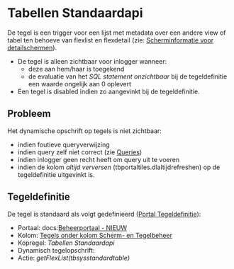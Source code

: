 # Tabellen Standaardapi

De tegel is een trigger voor een lijst met metadata over een andere view of tabel ten behoeve van flexlist en flexdetail (zie: [Scherminformatie voor detailschermen](/docs/instellen_inrichten/schermdefinitie/scherminformatie_voor_detailschermen.md)).

  * De tegel is alleen zichtbaar voor inlogger wanneer: 
    * deze aan hem/haar is toegekend 
    * de evaluatie van het *SQL statement onzichtbaar* bij de tegeldefinitie een waarde ongelijk aan 0 oplevert
  * Een tegel is disabled indien zo aangevinkt bij de tegeldefinitie.

## Probleem

Het dynamische opschrift op tegels is niet zichtbaar:

  * indien foutieve queryverwijzing 
  * indien query zelf niet correct (zie [Queries](/docs/instellen_inrichten/queries.md))
  * indien inlogger geen recht heeft om query uit te voeren 
  * indien de kolom *altijd verversen* (tbportaltiles.dlaltijdrefreshen) op de tegeldefinitie uitgevinkt is.

## Tegeldefinitie

De tegel is standaard als volgt gedefinieerd ([Portal Tegeldefinitie](/docs/instellen_inrichten/portaldefinitie/portal_tegel.md)):

  * Portaal: docs:[Beheerportaal - NIEUW](/docs/probleemoplossing/portalen_en_moduleschermen/beheerportaal_nieuw.md)
  * Kolom: [Tegels onder kolom Scherm- en Tegelbeheer](/docs/probleemoplossing/portalen_en_moduleschermen/beheerportaal_nieuw/tegels_kolom_schermbeheer.md)
  * Kopregel: *Tabellen Standaardapi*
  * Dynamisch tegelopschrift: 
  * Actie: *getFlexList(tbsysstandardtable)*

